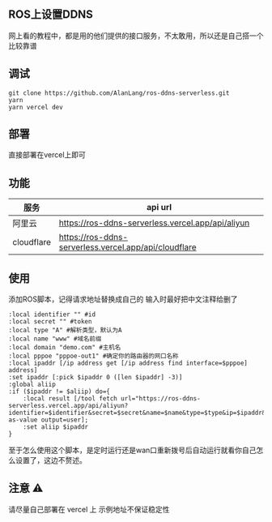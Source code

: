 ## ROS上设置DDNS
网上看的教程中，都是用的他们提供的接口服务，不太敢用，所以还是自己搭一个比较靠谱

## 调试
```
git clone https://github.com/AlanLang/ros-ddns-serverless.git
yarn
yarn vercel dev
```

## 部署
直接部署在vercel上即可

## 功能
| 服务 | api url |
| --- | --- |
| 阿里云 | https://ros-ddns-serverless.vercel.app/api/aliyun |
| cloudflare | https://ros-ddns-serverless.vercel.app/api/cloudflare |

## 使用
添加ROS脚本，记得请求地址替换成自己的
输入时最好把中文注释给删了
```
:local identifier "" #id
:local secret "" #token
:local type "A" #解析类型，默认为A
:local name "www" #域名前缀
:local domain "demo.com" #主机名
:local pppoe "pppoe-out1" #确定你的路由器的网口名称
:local ipaddr [/ip address get [/ip address find interface=$pppoe] address]
:set ipaddr [:pick $ipaddr 0 ([len $ipaddr] -3)]
:global aliip
:if ($ipaddr != $aliip) do={
    :local result [/tool fetch url="https://ros-ddns-serverless.vercel.app/api/aliyun?identifier=$identifier&secret=$secret&name=$name&type=$type&ip=$ipaddr&domain=$domain" as-value output=user];
    :set aliip $ipaddr
}
```
至于怎么使用这个脚本，是定时运行还是wan口重新拨号后自动运行就看你自己怎么设置了，这边不赘述。

## 注意 ⚠️
请尽量自己部署在 vercel 上
示例地址不保证稳定性
